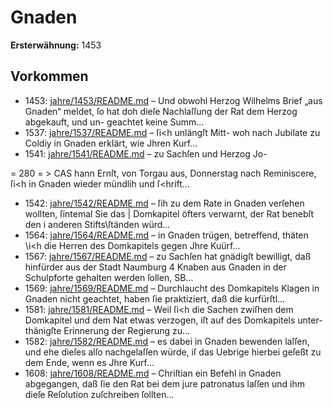 # Gnaden

**Ersterwähnung:** 1453

## Vorkommen
- 1453: [jahre/1453/README.md](../jahre/1453/README.md) – Und obwohl
Herzog Wilhelms Brief „aus Gnaden“ meldet, ſo hat doh
dieſe Nachlaſſung der Rat dem Herzog abgekauft, und un-
geachtet keine Summ...
- 1537: [jahre/1537/README.md](../jahre/1537/README.md) – ſi<h unlängſt Mitt-
woh nach Jubilate zu Coldiy in Gnaden erklärt, wie
Jhren Kurf...
- 1541: [jahre/1541/README.md](../jahre/1541/README.md) – zu Sachſen und Herzog Jo-


= 280 = > CAS
hann Ernſt, von Torgau aus, Donnerstag nach Reminiscere,
ſi<h in Gnaden wieder mündlih und ſ<hrift...
- 1542: [jahre/1542/README.md](../jahre/1542/README.md) – ſih zu dem
Rate in Gnaden verſehen wollten, ſintemal Sie das |
Domkapitel öfters verwarnt, der Rat benebſt den i
anderen Stifts\ſtänden würd...
- 1564: [jahre/1564/README.md](../jahre/1564/README.md) – in Gnaden trügen, betreffend, thäten \i<h
die Herren des Domkapitels gegen Jhre Kuürf...
- 1567: [jahre/1567/README.md](../jahre/1567/README.md) – zu Sachſen hat gnädigſt bewilligt, daß
hinfürder aus der Stadt Naumburg 4 Knaben aus Gnaden
in der Schulpforte gehalten werden ſollen, SB...
- 1569: [jahre/1569/README.md](../jahre/1569/README.md) – Durchlaucht des Domkapitels Klagen
in Gnaden nicht geachtet, haben ſie praktiziert, daß die
kurfürſtl...
- 1581: [jahre/1581/README.md](../jahre/1581/README.md) – Weil ſi<h die Sachen zwiſhen dem Domkapitel und
dem Nat etwas verzogen, iſt auf des Domkapitels unter-
thänigſte Erinnerung der Regierung zu...
- 1582: [jahre/1582/README.md](../jahre/1582/README.md) – es dabei in Gnaden bewenden laſſen,
und ehe dieſes alſo nachgelaſſen würde, iſ das Uebrige
hierbei geſeßt zu dem Ende, wenn es Jhre Kurf...
- 1608: [jahre/1608/README.md](../jahre/1608/README.md) – Chriſtian
ein Befehl in Gnaden abgegangen, daß ſie den Rat bei
dem jure patronatus laſſen und ihm dieſe Reſolution
zuſchreiben ſollten...
